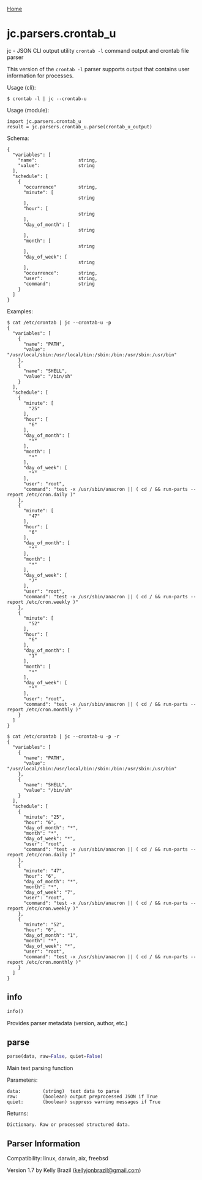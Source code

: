[Home](https://kellyjonbrazil.github.io/jc/)

# jc.parsers.crontab_u
jc - JSON CLI output utility `crontab -l` command output and crontab file parser

This version of the `crontab -l` parser supports output that contains user information for processes.

Usage (cli):

    $ crontab -l | jc --crontab-u

Usage (module):

    import jc.parsers.crontab_u
    result = jc.parsers.crontab_u.parse(crontab_u_output)

Schema:

    {
      "variables": [
        "name":               string,
        "value":              string
      ],
      "schedule": [
        {
          "occurrence"        string,
          "minute": [
                              string
          ],
          "hour": [
                              string
          ],
          "day_of_month": [
                              string
          ],
          "month": [
                              string
          ],
          "day_of_week": [
                              string
          ],
          "occurrence":       string,
          "user":             string,
          "command":          string
        }
      ]
    }

Examples:

    $ cat /etc/crontab | jc --crontab-u -p
    {
      "variables": [
        {
          "name": "PATH",
          "value": "/usr/local/sbin:/usr/local/bin:/sbin:/bin:/usr/sbin:/usr/bin"
        },
        {
          "name": "SHELL",
          "value": "/bin/sh"
        }
      ],
      "schedule": [
        {
          "minute": [
            "25"
          ],
          "hour": [
            "6"
          ],
          "day_of_month": [
            "*"
          ],
          "month": [
            "*"
          ],
          "day_of_week": [
            "*"
          ],
          "user": "root",
          "command": "test -x /usr/sbin/anacron || ( cd / && run-parts --report /etc/cron.daily )"
        },
        {
          "minute": [
            "47"
          ],
          "hour": [
            "6"
          ],
          "day_of_month": [
            "*"
          ],
          "month": [
            "*"
          ],
          "day_of_week": [
            "7"
          ],
          "user": "root",
          "command": "test -x /usr/sbin/anacron || ( cd / && run-parts --report /etc/cron.weekly )"
        },
        {
          "minute": [
            "52"
          ],
          "hour": [
            "6"
          ],
          "day_of_month": [
            "1"
          ],
          "month": [
            "*"
          ],
          "day_of_week": [
            "*"
          ],
          "user": "root",
          "command": "test -x /usr/sbin/anacron || ( cd / && run-parts --report /etc/cron.monthly )"
        }
      ]
    }

    $ cat /etc/crontab | jc --crontab-u -p -r
    {
      "variables": [
        {
          "name": "PATH",
          "value": "/usr/local/sbin:/usr/local/bin:/sbin:/bin:/usr/sbin:/usr/bin"
        },
        {
          "name": "SHELL",
          "value": "/bin/sh"
        }
      ],
      "schedule": [
        {
          "minute": "25",
          "hour": "6",
          "day_of_month": "*",
          "month": "*",
          "day_of_week": "*",
          "user": "root",
          "command": "test -x /usr/sbin/anacron || ( cd / && run-parts --report /etc/cron.daily )"
        },
        {
          "minute": "47",
          "hour": "6",
          "day_of_month": "*",
          "month": "*",
          "day_of_week": "7",
          "user": "root",
          "command": "test -x /usr/sbin/anacron || ( cd / && run-parts --report /etc/cron.weekly )"
        },
        {
          "minute": "52",
          "hour": "6",
          "day_of_month": "1",
          "month": "*",
          "day_of_week": "*",
          "user": "root",
          "command": "test -x /usr/sbin/anacron || ( cd / && run-parts --report /etc/cron.monthly )"
        }
      ]
    }


## info
```python
info()
```
Provides parser metadata (version, author, etc.)

## parse
```python
parse(data, raw=False, quiet=False)
```

Main text parsing function

Parameters:

    data:        (string)  text data to parse
    raw:         (boolean) output preprocessed JSON if True
    quiet:       (boolean) suppress warning messages if True

Returns:

    Dictionary. Raw or processed structured data.

## Parser Information
Compatibility:  linux, darwin, aix, freebsd

Version 1.7 by Kelly Brazil (kellyjonbrazil@gmail.com)
